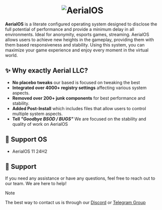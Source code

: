 <h1 align="center">
  <img src="https://github.com/user-attachments/assets/c24e7df9-599b-446d-8fd1-cc91735b8caa" alt="AerialOS"></a>
</h1>

**AerialOS** is a literate configured operating system designed to disclose the full potential of performance and provide a minimum delay in all environments. Ideal for anonymity, esports games, streaming. AerialOS allows users to achieve new heights in the gameplay, providing them with them based responsiveness and stability. Using this system, you can maximize your game experience and enjoy every moment in the virtual world.

## ✨ Why exactly Aerial LLC?
- **No placebo tweaks** our based is focused on tweaking the best
- **Integrated over 4000+ registry settings** affecting various system aspects.
- **Removed over 200+ junk components** for best performance and stability.
- **Added Post-Install** which includes files that allow users to control multiple system aspects.
- **Tell _"Goodbye BSOD / BUGS"_**  We are focused on the stability and quality of work on AerialOS

## 🚀 Support OS
- AerialOS 11 24H2

## 🤝 Support
If you need any assistance or have any questions, feel free to reach out to our team. We are here to help!
> [!NOTE]
> The best way to contact us is through our [Discord](https://dsc.gg/aerialos) or [Telegram Group](https://t.me/+_AGse0FWWldlZTZi)
